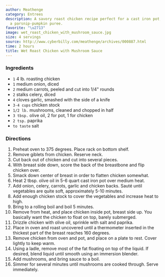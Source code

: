 ```yaml
---
author: Meathenge
category: Entrees
description: A savory roast chicken recipe perfect for a cast iron pot, served with
  a parsnip-pumpkin puree.
favorite: "\u2713"
image: wet_roast_chicken_with_mushroom_sauce.jpg
size: 4 servings
source: http://www.cyberbilly.com/meathenge/archives/000887.html
time: 2 hours
title: Wet Roast Chicken with Mushroom Sauce
---
```


### Ingredients

* `1` 4 lb. roasting chicken
* `1` medium onion, diced
* `2` medium carrots, peeled and cut into 1/4" rounds
* `2` stalks celery, diced
* `4` cloves garlic, smashed with the side of a knife
* `3-4 cups` chicken stock
* `1/2 lb.` mushrooms, cleaned and chopped in half
* `3 tbsp.` olive oil, 2 for pot, 1 for chicken
* `2 tsp.` paprika
* `to taste` salt

### Directions

1. Preheat oven to 375 degrees. Place rack on bottom shelf.
2. Remove giblets from chicken. Reserve neck.
3. Cut back out of chicken and cut into several pieces.
4. With breast side down, score the back of the breastbone and flip chicken over.
5. Smack down center of breast in order to flatten chicken somewhat.
6. Heat 2 tbsp. olive oil in 5-6 quart cast iron pot over medium heat.
7. Add onion, celery, carrots, garlic and chicken backs. Sauté until vegetables are quite soft, approximately 5-10 minutes.
8. Add enough chicken stock to cover the vegetables and increase heat to high.
9. Bring to a rolling boil and boil 5 minutes.
10. Remove from heat, and place chicken inside pot, breast side up. You basically want the chicken to float on top, barely submerged.
11. Drizzle chicken with olive oil, sprinkle with salt and paprika.
12. Place in oven and roast uncovered until a thermometer inserted in the thickest part of the breast reaches 160 degrees.
13. Remove chicken from oven and pot, and place on a plate to rest. Cover lightly to keep warm.
14. Using a ladle, remove most of the fat floating on top of the liquid. If desired, blend liquid until smooth using an immersion blender.
15. Add mushrooms, and bring sauce to a boil.
16. Simmer for several minutes until mushrooms are cooked through. Serve immediately.